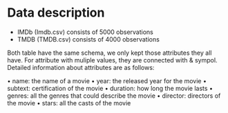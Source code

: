 # Data description
* IMDb (Imdb.csv) consists of 5000 observations
* TMDB (TMDB.csv) consists of 4000 observations

Both table have the same schema, we only kept those attributes they all have. For attribute with muliple values, they are connected with & sympol. Detailed information about attributes are as follows:

• name: the name of a movie
• year: the released year for the movie
• subtext: certification of the movie
• duration: how long the movie lasts
• genres: all the genres that could describe the movie • director: directors of the movie
• stars: all the casts of the movie
